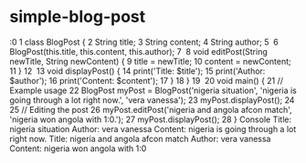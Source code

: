 # simple-blog-post


:0
1
class BlogPost {
2
  String title;
3
  String content;
4
  String author;
5
​
6
  BlogPost(this.title, this.content, this.author);
7
​
8
  void editPost(String newTitle, String newContent) {
9
    title = newTitle;
10
    content = newContent;
11
  }
12
​
13
  void displayPost() {
14
    print('Title: $title');
15
    print('Author: $author');
16
    print('Content: $content');
17
  }
18
}
19
​
20
void main() {
21
  // Example usage
22
  BlogPost myPost = BlogPost('nigeria situation', 'nigeria is going through a lot right now.', 'vera vanessa');
23
  myPost.displayPost();
24
​
25
  // Editing the post
26
  myPost.editPost('nigeria and angola afcon match', 'nigeria won angola with 1:0.');
27
  myPost.displayPost();
28
}
Console
Title: nigeria situation
Author: vera vanessa
Content: nigeria is going through a lot right now.
Title: nigeria and angola afcon match
Author: vera vanessa
Content: nigeria won angola with 1:0
